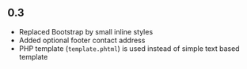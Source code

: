 ## 0.3 ##
* Replaced Bootstrap by small inline styles
* Added optional footer contact address
* PHP template (`template.phtml`) is used instead of simple text based template